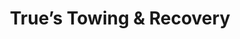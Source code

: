 ---
title: "True’s Towing & Recovery"
url: /dowagiac/trues-towing-and-recovery/
shop: car repair
---